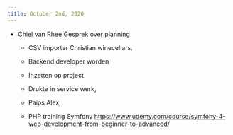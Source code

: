 ```yaml
---
title: October 2nd, 2020
---
```


- Chiel van Rhee Gesprek over planning
	 - CSV importer Christian winecellars.

	 - Backend developer worden 

	 - Inzetten op project 

	 - Drukte in service werk, 

	 - Paips Alex, 

	 - PHP training Symfony  https://www.udemy.com/course/symfony-4-web-development-from-beginner-to-advanced/ 
